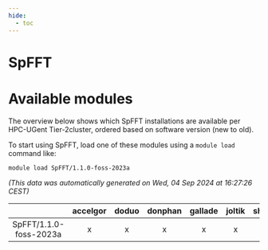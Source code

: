 ```yaml
---
hide:
  - toc
---
```


SpFFT
=====

# Available modules


The overview below shows which SpFFT installations are available per HPC-UGent Tier-2cluster, ordered based on software version (new to old).

To start using SpFFT, load one of these modules using a `module load` command like:

```shell
module load SpFFT/1.1.0-foss-2023a
```

*(This data was automatically generated on Wed, 04 Sep 2024 at 16:27:26 CEST)*  

| |accelgor|doduo|donphan|gallade|joltik|shinx|skitty|
| :---: | :---: | :---: | :---: | :---: | :---: | :---: | :---: |
|SpFFT/1.1.0-foss-2023a|x|x|x|x|x|x|x|
